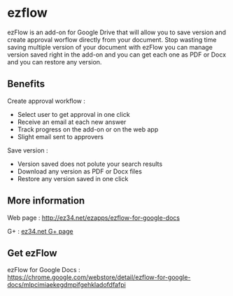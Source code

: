 # ezflow
ezFlow is an add-on for Google Drive that will allow you to save version and create approval worflow directly from your document. Stop wasting time saving multiple version of your document with ezFlow you can manage version saved right in the add-on and you can get each one as PDF or Docx and you can restore any version.

Benefits
------------------------------------------
Create approval workflow :
* Select user to get approval in one click
* Receive an email at each new answer
* Track progress on the add-on or on the web app
* Slight email sent to approvers

Save version : 
* Version saved does not polute your search results
* Download any version as PDF or Docx files
* Restore any version saved in one click

More information
------------------------------------------
Web page : http://ez34.net/ezapps/ezflow-for-google-docs

G+ : [ez34.net G+ page](https://plus.google.com/b/107785601293931208999/)

Get ezFlow
------------------------------------------
ezFlow for Google Docs : https://chrome.google.com/webstore/detail/ezflow-for-google-docs/mlpcimiaekegdmpifgehkladofdfafpi
